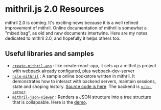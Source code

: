# mithril.js 2.0 Resources

mithril 2.0 is coming. It's exciting news because it is a well refined improvement of mithril. Online documentation of mithril is somewhat a "mixed bag", as old and new documents intertwine. Here are my notes dedicated to mithril 2.0, and hopefully it helps others too.


## Useful libraries and samples
* [`create-mithril-app`](https://www.npmjs.com/package/create-mithril-app) : like create-react-app, it sets up a mithril.js project with webpack already configured, plus webpack-dev-server
* [`nile-mithril`](https://nile-mithril.idgen.com) : A sample online bookstore written in mithril. It demonstrates how to interact with backend servers, maintain sessions, state and shoping history. [Source code is here](https://github.com/highmountaintea/nile-mithril). The backend is [`nile-server`](https://www.npmjs.com/package/nile-server). 
* [`mithril-json-viewer`](https://www.npmjs.com/package/mithril-json-viewer) : Renders a JSON structure into a tree structure that is collapsable. Here is the [demo](https://hungry-raman-deb8e1.netlify.com/).
